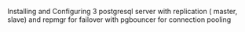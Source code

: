 Installing and Configuring 3 postgresql server with replication ( master, slave) and repmgr for failover with pgbouncer for connection pooling
